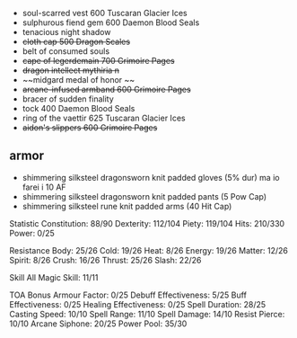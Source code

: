 + soul-scarred vest              600 Tuscaran Glacier Ices 
+ sulphurous fiend gem           600 Daemon Blood Seals
+ tenacious night shadow          
+ ~~cloth cap                      500 Dragon Scales~~
+ belt of consumed souls          
+ ~~cape of legerdemain            700 Grimoire Pages~~
+ ~~dragon intellect mythiria                       n~~
+ ~~midgard medal of honor                           ~~
+ ~~arcane-infused armband         600 Grimoire Pages~~
+ bracer of sudden finality       
+ tock                           400 Daemon Blood Seals
+ ring of the vaettir            625 Tuscaran Glacier Ices
+ ~~aidon's slippers               600 Grimoire Pages~~

## armor

+ shimmering silksteel dragonsworn knit padded gloves (5% dur) ma io farei i 10 AF
+ shimmering silksteel dragonsworn knit padded pants  (5 Pow Cap)
+ shimmering silksteel rune knit padded arms          (40 Hit Cap)


Statistic
Constitution: 88/90
Dexterity: 112/104
Piety: 119/104
Hits: 210/330
Power: 0/25

Resistance
Body: 25/26
Cold: 19/26
Heat: 8/26
Energy: 19/26
Matter: 12/26
Spirit: 8/26
Crush: 16/26
Thrust: 25/26
Slash: 22/26

Skill
All Magic Skill: 11/11

TOA Bonus
Armour Factor: 0/25
Debuff Effectiveness: 5/25
Buff Effectiveness: 0/25
Healing Effectiveness: 0/25
Spell Duration: 28/25
Casting Speed: 10/10
Spell Range: 11/10
Spell Damage: 14/10
Resist Pierce: 10/10
Arcane Siphone: 20/25
Power Pool: 35/30